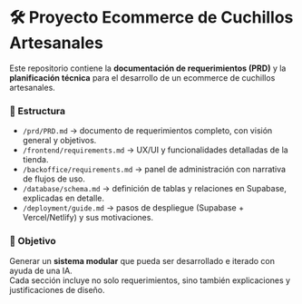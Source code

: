 # 🛠️ Proyecto Ecommerce de Cuchillos Artesanales

Este repositorio contiene la **documentación de requerimientos (PRD)** y la **planificación técnica** para el desarrollo de un ecommerce de cuchillos artesanales.

### 📂 Estructura
- `/prd/PRD.md` → documento de requerimientos completo, con visión general y objetivos.
- `/frontend/requirements.md` → UX/UI y funcionalidades detalladas de la tienda.
- `/backoffice/requirements.md` → panel de administración con narrativa de flujos de uso.
- `/database/schema.md` → definición de tablas y relaciones en Supabase, explicadas en detalle.
- `/deployment/guide.md` → pasos de despliegue (Supabase + Vercel/Netlify) y sus motivaciones.

### 🚀 Objetivo
Generar un **sistema modular** que pueda ser desarrollado e iterado con ayuda de una IA.  
Cada sección incluye no solo requerimientos, sino también explicaciones y justificaciones de diseño.
